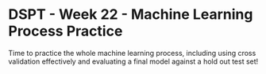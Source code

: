 # DSPT - Week 22 - Machine Learning Process Practice

Time to practice the whole machine learning process, including using cross validation effectively and evaluating a final model against a hold out test set!
